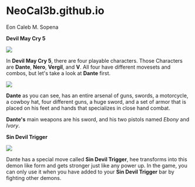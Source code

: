 # NeoCal3b.github.io
Eon Caleb M. Sopena

**Devil May Cry 5**

![](https://captown.capcom.com/uploads/museum_image/image/305/DMC5_%E3%83%AD%E3%82%B3%E3%82%99.jpg)

In **Devil May Cry 5**, there are four playable characters. Those Characters are **Dante**, **Nero**, **Vergil**, and **V**. All four have different movesets and combos, but let's take a look at **Dante** first.

![](https://i.ytimg.com/vi/YVPKoh-6bJo/maxresdefault.jpg)

**Dante** as you can see, has an entire arsenal of guns, swords, a motorcycle, a cowboy hat, four different guns, a huge sword, and a set of armor that is placed on his feet and hands that specializes in close hand combat.

**Dante's**
main weapons are his sword, and his two pistols named *Ebony* and *Ivory*.

**Sin Devil Trigger**

![](https://static.wikia.nocookie.net/devilmaycry/images/1/1e/Sin_Devil_Triger_35.jpg)

Dante has a special move called **Sin Devil Trigger**, hee transforms into this demon like form and gets stronger just like any power up. In the game, you can only use it when you have added to your **Sin Devil Trigger** bar by fighting other demons.
